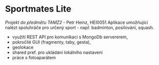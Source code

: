 # Sportmates Lite
*Projekt do předmětu TAMZ2* - Petr Heinz, HEI0051
Aplikace umožńující nalézt spoluhráče pro určený sport - např. badminton, posilování, squash. 
- využítí REST API pro komunikaci s MongoDb servererem, 
- pokročilé GUI (fragmenty, taby, gesta), 
- geolokace 
- shared pref. pro ukládání lokálního nastavení 
- práce s fotoaparátem
